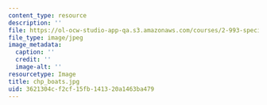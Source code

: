 ```yaml
---
content_type: resource
description: ''
file: https://ol-ocw-studio-app-qa.s3.amazonaws.com/courses/2-993-special-topics-in-mechanical-engineering-the-art-and-science-of-boat-design-january-iap-2007/3621304cf2cf15fb141320a1463ba479_chp_boats.jpg
file_type: image/jpeg
image_metadata:
  caption: ''
  credit: ''
  image-alt: ''
resourcetype: Image
title: chp_boats.jpg
uid: 3621304c-f2cf-15fb-1413-20a1463ba479
---
```

